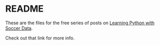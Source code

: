 # README
These are the files for the free series of posts on [Learning Python with Soccer Data](https://codesoccer.com/learn).

Check out that link for more info.


